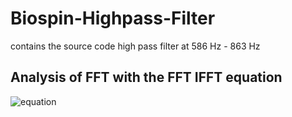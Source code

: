 # Biospin-Highpass-Filter
contains the source code high pass filter at 586 Hz - 863 Hz

## Analysis of FFT with the FFT IFFT equation
![equation](https://www.HostMath.com/Show.aspx?Code=X%5Cleft(%5Comega%5Cright)%20%3D%20%5Cint_%7B-%5Cinfty%7D%5E%7B%5Cinfty%7D%20x%5Cleft(t%5Cright)ea%5E%7B-j%5Comega%20t%7Ddt)
